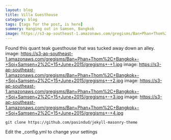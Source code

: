 ```yaml
---
layout: blog
title: Villa Guesthouse
category: blog
tags: [tags for the post, is here]  
summery: Hanging out in Samsen, Bangkok
image: https://s3-ap-southeast-1.amazonaws.com/gregisms/Ban+Phan+Thom%2C+Bangkok+-+Soi+Samsen+2%2C+15+June+2015/gregisms+-+5.jpg
---
```


Found this quant teak guesthouse that was tucked away down an alley. 
image: https://s3-ap-southeast-1.amazonaws.com/gregisms/Ban+Phan+Thom%2C+Bangkok+-+Soi+Samsen+2%2C+15+June+2015/gregisms+-+1.jpg
image: https://s3-ap-southeast-1.amazonaws.com/gregisms/Ban+Phan+Thom%2C+Bangkok+-+Soi+Samsen+2%2C+15+June+2015/gregisms+-+2.jpg
image: https://s3-ap-southeast-1.amazonaws.com/gregisms/Ban+Phan+Thom%2C+Bangkok+-+Soi+Samsen+2%2C+15+June+2015/gregisms+-+3.jpg
image: https://s3-ap-southeast-1.amazonaws.com/gregisms/Ban+Phan+Thom%2C+Bangkok+-+Soi+Samsen+2%2C+15+June+2015/gregisms+-+4.jpg
```
git clone https://github.com/pasindud/jekyll-masonry-theme
```

Edit the _config.yml to change your settings
